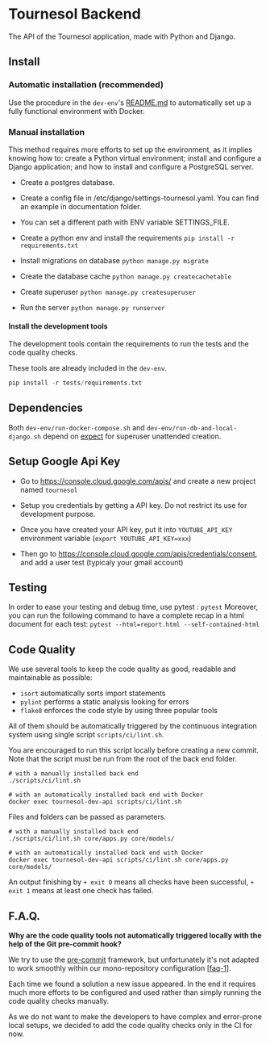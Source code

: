 # Tournesol Backend

The API of the Tournesol application, made with Python and Django.

## Install

### Automatic installation (recommended)

Use the procedure in the `dev-env`'s [README.md][dev-env-readme] to
automatically set up a fully functional environment with Docker.

### Manual installation

This method requires more efforts to set up the environment, as it implies
knowing how to: create a Python virtual environment; install and configure
a Django application; and how to install and configure a PostgreSQL server.

- Create a postgres database.

- Create a config file in /etc/django/settings-tournesol.yaml. You can find an example in documentation folder.

- You can set a different path with ENV variable SETTINGS_FILE.

- Create a python env and install the requirements
  `pip install -r requirements.txt`

- Install migrations on database `python manage.py migrate`

- Create the database cache `python manage.py createcachetable`

- Create superuser `python manage.py createsuperuser`

- Run the server `python manage.py runserver`

#### Install the development tools

The development tools contain the requirements to run the tests and the code
quality checks.

These tools are already included in the `dev-env`.

```python
pip install -r tests/requirements.txt
```

## Dependencies

Both `dev-env/run-docker-compose.sh` and `dev-env/run-db-and-local-django.sh` depend on [expect](https://core.tcl-lang.org/expect/index) for superuser unattended creation.

## Setup Google Api Key

* Go to https://console.cloud.google.com/apis/ and create a new project named `tournesol`

* Setup you credentials by getting a API key. Do not restrict its use for development purpose.

* Once you have created your API key, put it into `YOUTUBE_API_KEY` environment variable (`export YOUTUBE_API_KEY=xxx`)

* Then go to https://console.cloud.google.com/apis/credentials/consent, and add a user test (typicaly your gmail account)

## Testing

In order to ease your testing and debug time, use pytest : `pytest`
Moreover, you can run the following command to have a complete recap in a html document for each test:
`pytest --html=report.html --self-contained-html`

## Code Quality

We use several tools to keep the code quality as good, readable and maintainable
as possible:
- `isort` automatically sorts import statements
- `pylint` performs a static analysis looking for errors
- `flake8` enforces the code style by using three popular tools

All of them should be automatically triggered by the continuous integration
system using single script `scripts/ci/lint.sh`.

You are encouraged to run this script locally before creating a new commit.
Note that the script must be run from the root of the back end folder. 

```shell
# with a manually installed back end
./scripts/ci/lint.sh

# with an automatically installed back end with Docker
docker exec tournesol-dev-api scripts/ci/lint.sh
```

Files and folders can be passed as parameters.

```shell
# with a manually installed back end
./scripts/ci/lint.sh core/apps.py core/models/

# with an automatically installed back end with Docker
docker exec tournesol-dev-api scripts/ci/lint.sh core/apps.py core/models/
```

An output finishing by `+ exit 0` means all checks have been successful,
`+ exit 1` means at least one check has failed.

## F.A.Q.

**Why are the code quality tools not automatically triggered locally with
the help of the Git pre-commit hook?**

We try to use the [pre-commit][pre-commit] framework, but unfortunately it's
not adapted to work smoothly within our mono-repository
configuration [[faq-1][faq-1]].

Each time we found a solution a new issue appeared. In the end it requires
much more efforts to be configured and used rather than simply running the
code quality checks manually.

As we do not want to make the developers to have complex and error-prone local
setups, we decided to add the code quality checks only in the CI for now.

[dev-env-readme]: https://github.com/tournesol-app/tournesol/blob/main/dev-env/README.md

[faq-1]: https://github.com/pre-commit/pre-commit/issues/466#issuecomment-531583187

[pre-commit]: https://pre-commit.com/
